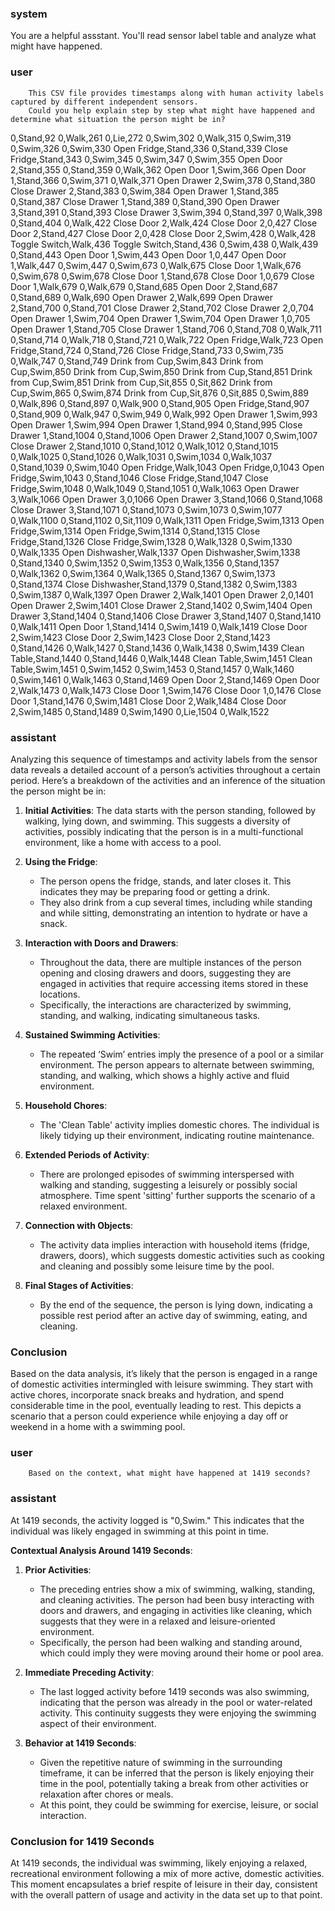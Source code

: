 ### system
You are a helpful assstant. You'll read sensor label table and analyze what might have happened.
### user

        This CSV file provides timestamps along with human activity labels captured by different independent sensors.
        Could you help explain step by step what might have happened and determine what situation the person might be in?
    
0,Stand,92
0,Walk,261
0,Lie,272
0,Swim,302
0,Walk,315
0,Swim,319
0,Swim,326
0,Swim,330
Open Fridge,Stand,336
0,Stand,339
Close Fridge,Stand,343
0,Swim,345
0,Swim,347
0,Swim,355
Open Door 2,Stand,355
0,Stand,359
0,Walk,362
Open Door 1,Swim,366
Open Door 1,Stand,366
0,Swim,371
0,Walk,371
Open Drawer 2,Swim,378
0,Stand,380
Close Drawer 2,Stand,383
0,Swim,384
Open Drawer 1,Stand,385
0,Stand,387
Close Drawer 1,Stand,389
0,Stand,390
Open Drawer 3,Stand,391
0,Stand,393
Close Drawer 3,Swim,394
0,Stand,397
0,Walk,398
0,Stand,404
0,Walk,422
Close Door 2,Walk,424
Close Door 2,0,427
Close Door 2,Stand,427
Close Door 2,0,428
Close Door 2,Swim,428
0,Walk,428
Toggle Switch,Walk,436
Toggle Switch,Stand,436
0,Swim,438
0,Walk,439
0,Stand,443
Open Door 1,Swim,443
Open Door 1,0,447
Open Door 1,Walk,447
0,Swim,447
0,Swim,673
0,Walk,675
Close Door 1,Walk,676
0,Swim,678
0,Swim,678
Close Door 1,Stand,678
Close Door 1,0,679
Close Door 1,Walk,679
0,Walk,679
0,Stand,685
Open Door 2,Stand,687
0,Stand,689
0,Walk,690
Open Drawer 2,Walk,699
Open Drawer 2,Stand,700
0,Stand,701
Close Drawer 2,Stand,702
Close Drawer 2,0,704
Open Drawer 1,Swim,704
Open Drawer 1,Swim,704
Open Drawer 1,0,705
Open Drawer 1,Stand,705
Close Drawer 1,Stand,706
0,Stand,708
0,Walk,711
0,Stand,714
0,Walk,718
0,Stand,721
0,Walk,722
Open Fridge,Walk,723
Open Fridge,Stand,724
0,Stand,726
Close Fridge,Stand,733
0,Swim,735
0,Walk,747
0,Stand,749
Drink from Cup,Swim,843
Drink from Cup,Swim,850
Drink from Cup,Swim,850
Drink from Cup,Stand,851
Drink from Cup,Swim,851
Drink from Cup,Sit,855
0,Sit,862
Drink from Cup,Swim,865
0,Swim,874
Drink from Cup,Sit,876
0,Sit,885
0,Swim,889
0,Walk,896
0,Stand,897
0,Walk,900
0,Stand,905
Open Fridge,Stand,907
0,Stand,909
0,Walk,947
0,Swim,949
0,Walk,992
Open Drawer 1,Swim,993
Open Drawer 1,Swim,994
Open Drawer 1,Stand,994
0,Stand,995
Close Drawer 1,Stand,1004
0,Stand,1006
Open Drawer 2,Stand,1007
0,Swim,1007
Close Drawer 2,Stand,1010
0,Stand,1012
0,Walk,1012
0,Stand,1015
0,Walk,1025
0,Stand,1026
0,Walk,1031
0,Swim,1034
0,Walk,1037
0,Stand,1039
0,Swim,1040
Open Fridge,Walk,1043
Open Fridge,0,1043
Open Fridge,Swim,1043
0,Stand,1046
Close Fridge,Stand,1047
Close Fridge,Swim,1048
0,Walk,1049
0,Stand,1051
0,Walk,1063
Open Drawer 3,Walk,1066
Open Drawer 3,0,1066
Open Drawer 3,Stand,1066
0,Stand,1068
Close Drawer 3,Stand,1071
0,Stand,1073
0,Swim,1073
0,Swim,1077
0,Walk,1100
0,Stand,1102
0,Sit,1109
0,Walk,1311
Open Fridge,Swim,1313
Open Fridge,Swim,1314
Open Fridge,Swim,1314
0,Stand,1315
Close Fridge,Stand,1326
Close Fridge,Swim,1328
0,Walk,1328
0,Swim,1330
0,Walk,1335
Open Dishwasher,Walk,1337
Open Dishwasher,Swim,1338
0,Stand,1340
0,Swim,1352
0,Swim,1353
0,Walk,1356
0,Stand,1357
0,Walk,1362
0,Swim,1364
0,Walk,1365
0,Stand,1367
0,Swim,1373
0,Stand,1374
Close Dishwasher,Stand,1379
0,Stand,1382
0,Swim,1383
0,Swim,1387
0,Walk,1397
Open Drawer 2,Walk,1401
Open Drawer 2,0,1401
Open Drawer 2,Swim,1401
Close Drawer 2,Stand,1402
0,Swim,1404
Open Drawer 3,Stand,1404
0,Stand,1406
Close Drawer 3,Stand,1407
0,Stand,1410
0,Walk,1411
Open Door 1,Stand,1414
0,Swim,1419
0,Walk,1419
Close Door 2,Swim,1423
Close Door 2,Swim,1423
Close Door 2,Stand,1423
0,Stand,1426
0,Walk,1427
0,Stand,1436
0,Walk,1438
0,Swim,1439
Clean Table,Stand,1440
0,Stand,1446
0,Walk,1448
Clean Table,Swim,1451
Clean Table,Swim,1451
0,Swim,1452
0,Swim,1453
0,Stand,1457
0,Walk,1460
0,Swim,1461
0,Walk,1463
0,Stand,1469
Open Door 2,Stand,1469
Open Door 2,Walk,1473
0,Walk,1473
Close Door 1,Swim,1476
Close Door 1,0,1476
Close Door 1,Stand,1476
0,Swim,1481
Close Door 2,Walk,1484
Close Door 2,Swim,1485
0,Stand,1489
0,Swim,1490
0,Lie,1504
0,Walk,1522

### assistant
Analyzing this sequence of timestamps and activity labels from the sensor data reveals a detailed account of a person’s activities throughout a certain period. Here’s a breakdown of the activities and an inference of the situation the person might be in:

1. **Initial Activities**: The data starts with the person standing, followed by walking, lying down, and swimming. This suggests a diversity of activities, possibly indicating that the person is in a multi-functional environment, like a home with access to a pool.

2. **Using the Fridge**:
   - The person opens the fridge, stands, and later closes it. This indicates they may be preparing food or getting a drink.
   - They also drink from a cup several times, including while standing and while sitting, demonstrating an intention to hydrate or have a snack.

3. **Interaction with Doors and Drawers**:
    - Throughout the data, there are multiple instances of the person opening and closing drawers and doors, suggesting they are engaged in activities that require accessing items stored in these locations.
    - Specifically, the interactions are characterized by swimming, standing, and walking, indicating simultaneous tasks.

4. **Sustained Swimming Activities**:
   - The repeated ‘Swim’ entries imply the presence of a pool or a similar environment. The person appears to alternate between swimming, standing, and walking, which shows a highly active and fluid environment.

5. **Household Chores**:
   - The 'Clean Table' activity implies domestic chores. The individual is likely tidying up their environment, indicating routine maintenance.

6. **Extended Periods of Activity**:
   - There are prolonged episodes of swimming interspersed with walking and standing, suggesting a leisurely or possibly social atmosphere. Time spent 'sitting' further supports the scenario of a relaxed environment.

7. **Connection with Objects**:
   - The activity data implies interaction with household items (fridge, drawers, doors), which suggests domestic activities such as cooking and cleaning and possibly some leisure time by the pool.

8. **Final Stages of Activities**:
   - By the end of the sequence, the person is lying down, indicating a possible rest period after an active day of swimming, eating, and cleaning.

### Conclusion

Based on the data analysis, it’s likely that the person is engaged in a range of domestic activities intermingled with leisure swimming. They start with active chores, incorporate snack breaks and hydration, and spend considerable time in the pool, eventually leading to rest. This depicts a scenario that a person could experience while enjoying a day off or weekend in a home with a swimming pool.
### user

        Based on the context, what might have happened at 1419 seconds?
    
### assistant
At 1419 seconds, the activity logged is "0,Swim." This indicates that the individual was likely engaged in swimming at this point in time.

**Contextual Analysis Around 1419 Seconds**:

1. **Prior Activities**: 
   - The preceding entries show a mix of swimming, walking, standing, and cleaning activities. The person had been busy interacting with doors and drawers, and engaging in activities like cleaning, which suggests that they were in a relaxed and leisure-oriented environment.
   - Specifically, the person had been walking and standing around, which could imply they were moving around their home or pool area.

2. **Immediate Preceding Activity**: 
   - The last logged activity before 1419 seconds was also swimming, indicating that the person was already in the pool or water-related activity. This continuity suggests they were enjoying the swimming aspect of their environment.

3. **Behavior at 1419 Seconds**: 
   - Given the repetitive nature of swimming in the surrounding timeframe, it can be inferred that the person is likely enjoying their time in the pool, potentially taking a break from other activities or relaxation after chores or meals.
   - At this point, they could be swimming for exercise, leisure, or social interaction.

### Conclusion for 1419 Seconds
At 1419 seconds, the individual was swimming, likely enjoying a relaxed, recreational environment following a mix of more active, domestic activities. This moment encapsulates a brief respite of leisure in their day, consistent with the overall pattern of usage and activity in the data set up to that point.

